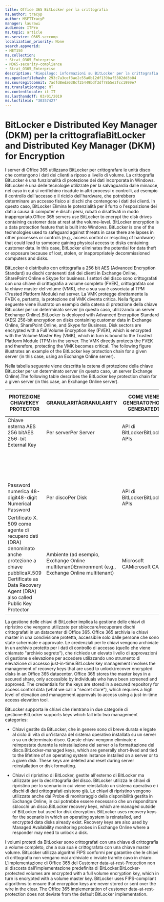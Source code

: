 ```yaml
---
title: Office 365 BitLocker per la crittografia
ms.author: tracyp
author: MSFTTracyP
manager: laurawi
audience: ITPro
ms.topic: article
ms.service: O365-seccomp
localization_priority: None
search.appverid:
- MET150
ms.collection:
- Strat_O365_Enterprise
- M365-security-compliance
- Strat_O365_Enterprise
description: 'Riepilogo: informazioni su BitLocker per la crittografia nel cloud.'
ms.openlocfilehash: 293c7a3cef3ae2c55a0b12df139baf5302dd3b04
ms.sourcegitcommit: 7adfd8eda038cf25449bdf3df78b5e2fcc1999e7
ms.translationtype: MT
ms.contentlocale: it-IT
ms.lasthandoff: 03/01/2019
ms.locfileid: "30357427"
---
```

# <a name="bitlocker-and-distributed-key-manager-dkm-for-encryption"></a><span data-ttu-id="03a2a-103">BitLocker e Distributed Key Manager (DKM) per la crittografia</span><span class="sxs-lookup"><span data-stu-id="03a2a-103">BitLocker and Distributed Key Manager (DKM) for Encryption</span></span>

<span data-ttu-id="03a2a-p101">I server di Office 365 utilizzano BitLocker per crittografare le unità disco che contengono i dati dei clienti a riposo a livello di volume. La crittografia BitLocker è una funzionalità di protezione dei dati incorporata in Windows. BitLocker è una delle tecnologie utilizzate per la salvaguardia dalle minacce, nel caso in cui si verifichino ricadute in altri processi o controlli, ad esempio il controllo dell'accesso o il riciclo dell'hardware, che potrebbero determinare un accesso fisico ai dischi che contengono i dati dei clienti. In questo caso, BitLocker Elimina le potenzialità per il furto o l'esposizione dei dati a causa di computer e dischi persi, rubati o disattivati in modo inappropriato.</span><span class="sxs-lookup"><span data-stu-id="03a2a-p101">Office 365 servers use BitLocker to encrypt the disk drives containing customer data at rest at the volume-level. BitLocker encryption is a data protection feature that is built into Windows. BitLocker is one of the technologies used to safeguard against threats in case there are lapses in other processes or controls (e.g., access control or recycling of hardware) that could lead to someone gaining physical access to disks containing customer data. In this case, BitLocker eliminates the potential for data theft or exposure because of lost, stolen, or inappropriately decommissioned computers and disks.</span></span>

<span data-ttu-id="03a2a-p102">BitLocker è distribuito con crittografia a 256 bit AES (Advanced Encryption Standard) su dischi contenenti dati dei clienti in Exchange Online, SharePoint Online e Skype for business. I settori del disco sono crittografati con una chiave di crittografia a volume completo (FVEK), crittografata con la chiave master del volume (VMK), che a sua sua è associata al TPM (Trusted Platform Module) nel server. La VMK protegge direttamente la FVEK e, pertanto, la protezione del VMK diventa critica. Nella figura seguente viene illustrato un esempio della catena di protezione della chiave BitLocker per un determinato server (in questo caso, utilizzando un server Exchange Online).</span><span class="sxs-lookup"><span data-stu-id="03a2a-p102">BitLocker is deployed with Advanced Encryption Standard (AES) 256-bit encryption on disks containing customer data in Exchange Online, SharePoint Online, and Skype for Business. Disk sectors are encrypted with a Full Volume Encryption Key (FVEK), which is encrypted with the Volume Master Key (VMK), which in turn is bound to the Trusted Platform Module (TPM) in the server. The VMK directly protects the FVEK and therefore, protecting the VMK becomes critical. The following figure illustrates an example of the BitLocker key protection chain for a given server (in this case, using an Exchange Online server).</span></span>

<span data-ttu-id="03a2a-112">Nella tabella seguente viene descritta la catena di protezione della chiave BitLocker per un determinato server (in questo caso, un server Exchange Online).</span><span class="sxs-lookup"><span data-stu-id="03a2a-112">The following table describes the BitLocker key protection chain for a given server (in this case, an Exchange Online server).</span></span>

| <span data-ttu-id="03a2a-113">PROTEZIONE CHIAVE</span><span class="sxs-lookup"><span data-stu-id="03a2a-113">KEY PROTECTOR</span></span> | <span data-ttu-id="03a2a-114">GRANULARITÀ</span><span class="sxs-lookup"><span data-stu-id="03a2a-114">GRANULARITY</span></span> | <span data-ttu-id="03a2a-115">COME VIENE GENERATO?</span><span class="sxs-lookup"><span data-stu-id="03a2a-115">HOW GENERATED?</span></span> | <span data-ttu-id="03a2a-116">DOVE VIENE MEMORIZZATO?</span><span class="sxs-lookup"><span data-stu-id="03a2a-116">WHERE IS IT STORED?</span></span> | <span data-ttu-id="03a2a-117">PROTEZIONE</span><span class="sxs-lookup"><span data-stu-id="03a2a-117">PROTECTION</span></span> |
|--------------------------------------------------------------------------------|-------------------------------------------------|----------------|-------------------------|--------------------------------------------------------------------------------------------------|
| <span data-ttu-id="03a2a-118">Chiave esterna AES 256 bit</span><span class="sxs-lookup"><span data-stu-id="03a2a-118">AES 256-bit External Key</span></span> | <span data-ttu-id="03a2a-119">Per server</span><span class="sxs-lookup"><span data-stu-id="03a2a-119">Per Server</span></span> | <span data-ttu-id="03a2a-120">API di BitLocker</span><span class="sxs-lookup"><span data-stu-id="03a2a-120">BitLocker APIs</span></span> | <span data-ttu-id="03a2a-121">TPM o cassaforte segreta</span><span class="sxs-lookup"><span data-stu-id="03a2a-121">TPM or Secret Safe</span></span> | <span data-ttu-id="03a2a-122">Archivio protetto/controllo di accesso</span><span class="sxs-lookup"><span data-stu-id="03a2a-122">Lockbox / Access Control</span></span> |
|  |  |  | <span data-ttu-id="03a2a-123">Registro di sistema del server cassette postali</span><span class="sxs-lookup"><span data-stu-id="03a2a-123">Mailbox Server Registry</span></span> | <span data-ttu-id="03a2a-124">TPM crittografato</span><span class="sxs-lookup"><span data-stu-id="03a2a-124">TPM encrypted</span></span> |
| <span data-ttu-id="03a2a-125">Password numerica 48-digit</span><span class="sxs-lookup"><span data-stu-id="03a2a-125">48-digit Numerical Password</span></span> | <span data-ttu-id="03a2a-126">Per disco</span><span class="sxs-lookup"><span data-stu-id="03a2a-126">Per Disk</span></span> | <span data-ttu-id="03a2a-127">API di BitLocker</span><span class="sxs-lookup"><span data-stu-id="03a2a-127">BitLocker APIs</span></span> | <span data-ttu-id="03a2a-128">Active Directory</span><span class="sxs-lookup"><span data-stu-id="03a2a-128">Active Directory</span></span> | <span data-ttu-id="03a2a-129">Archivio protetto/controllo di accesso</span><span class="sxs-lookup"><span data-stu-id="03a2a-129">Lockbox / Access Control</span></span> |
| <span data-ttu-id="03a2a-130">Certificato X. 509 come agente di recupero dati (DRA) denominato anche protezione a chiave pubblica</span><span class="sxs-lookup"><span data-stu-id="03a2a-130">X.509 Certificate as Data Recovery Agent (DRA) also called Public Key Protector</span></span> | <span data-ttu-id="03a2a-131">Ambiente (ad esempio, Exchange Online multitenant)</span><span class="sxs-lookup"><span data-stu-id="03a2a-131">Environment (e.g., Exchange Online multitenant)</span></span> | <span data-ttu-id="03a2a-132">Microsoft CA</span><span class="sxs-lookup"><span data-stu-id="03a2a-132">Microsoft CA</span></span> | <span data-ttu-id="03a2a-133">Sistema di compilazione</span><span class="sxs-lookup"><span data-stu-id="03a2a-133">Build System</span></span> | <span data-ttu-id="03a2a-p103">Nessun utente ha la password completa per la chiave privata. La password è sotto protezione fisica.</span><span class="sxs-lookup"><span data-stu-id="03a2a-p103">No one user has the full password to the private key. The password is under physical protection.</span></span> |


<span data-ttu-id="03a2a-p104">La gestione delle chiavi di BitLocker implica la gestione delle chiavi di ripristino che vengono utilizzate per sbloccare/recuperare dischi crittografati in un datacenter di Office 365. Office 365 archivia le chiavi master in una condivisione protetta, accessibile solo dalle persone che sono state schermate e approvate. Le credenziali per le chiavi vengono archiviate in un archivio protetto per i dati di controllo di accesso (quello che viene chiamato "archivio segreto"), che richiede un elevato livello di approvazioni di gestione e elevazione per accedere utilizzando uno strumento di elevazione di accesso just-in-time.</span><span class="sxs-lookup"><span data-stu-id="03a2a-p104">BitLocker key management involves the management of recovery keys that are used to unlock/recover encrypted disks in an Office 365 datacenter. Office 365 stores the master keys in a secured share, only accessible by individuals who have been screened and approved. The credentials for the keys are stored in a secured repository for access control data (what we call a "secret store"), which requires a high level of elevation and management approvals to access using a just-in-time access elevation tool.</span></span>

<span data-ttu-id="03a2a-139">BitLocker supporta le chiavi che rientrano in due categorie di gestione:</span><span class="sxs-lookup"><span data-stu-id="03a2a-139">BitLocker supports keys which fall into two management categories:</span></span>

- <span data-ttu-id="03a2a-p105">Chiavi gestite da BitLocker, che in genere sono di breve durata e legate al ciclo di vita di un'istanza del sistema operativo installata su un server o su un determinato disco. Queste chiavi vengono eliminate e reimpostate durante la reinstallazione del server o la formattazione del disco.</span><span class="sxs-lookup"><span data-stu-id="03a2a-p105">BitLocker-managed keys, which are generally short-lived and tied to the lifetime of an operating system instance installed on a server or to a given disk. These keys are deleted and reset during server reinstallation or disk formatting.</span></span>

- <span data-ttu-id="03a2a-p106">Chiavi di ripristino di BitLocker, gestite all'esterno di BitLocker ma utilizzate per la decrittografia del disco. BitLocker utilizza le chiavi di ripristino per lo scenario in cui viene reinstallato un sistema operativo e i dischi di dati crittografati esistono già. Le chiavi di ripristino vengono utilizzate anche dai Probe di monitoraggio della disponibilità gestita in Exchange Online, in cui potrebbe essere necessario che un risponditore sblocchi un disco.</span><span class="sxs-lookup"><span data-stu-id="03a2a-p106">BitLocker recovery keys, which are managed outside of BitLocker but used for disk decryption. BitLocker uses recovery keys for the scenario in which an operating system is reinstalled, and encrypted data disks already exist. Recovery keys are also used by Managed Availability monitoring probes in Exchange Online where a responder may need to unlock a disk.</span></span>

<span data-ttu-id="03a2a-p107">I volumi protetti da BitLocker sono crittografati con una chiave di crittografia a volume completo, che a sua sua è crittografata con una chiave master volume. BitLocker utilizza algoritmi FIPS conformi per garantire che le chiavi di crittografia non vengano mai archiviate o inviate tramite cavo in chiaro. L'implementazione di Office 365 del Customer data-at-rest-Protection non si discosta dall'implementazione predefinita di BitLocker.</span><span class="sxs-lookup"><span data-stu-id="03a2a-p107">BitLocker-protected volumes are encrypted with a full volume encryption key, which in turn is encrypted with a volume master key. BitLocker uses FIPS-compliant algorithms to ensure that encryption keys are never stored or sent over the wire in the clear. The Office 365 implementation of customer data-at-rest-protection does not deviate from the default BitLocker implementation.</span></span>